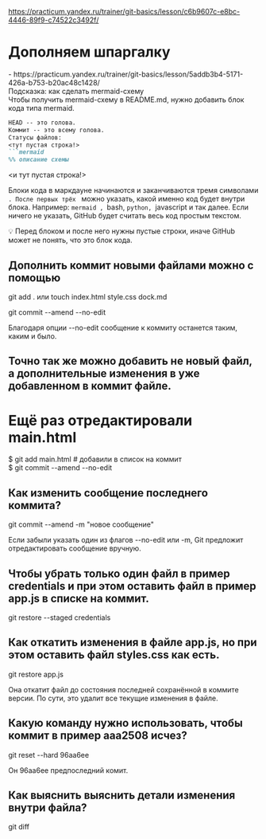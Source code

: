 https://practicum.yandex.ru/trainer/git-basics/lesson/c6b9607c-e8bc-4446-89f9-c74522c3492f/
<br>
<h1>Дополняем шпаргалку</h1> - https://practicum.yandex.ru/trainer/git-basics/lesson/5addb3b4-5171-426a-b753-b20ac48c1428/
<br>
Подсказка: как сделать mermaid-схему<br>
Чтобы получить mermaid-схему в README.md, нужно добавить блок кода типа mermaid.<br>

```markdown <br>
HEAD -- это голова.
Коммит -- это всему голова.
Статусы файлов: 
<тут пустая строка!>
```mermaid
%% описание схемы
```
<и тут пустая строка!>

Блоки кода в маркдауне начинаются и заканчиваются тремя символами ```. После первых трёх ``` можно указать, какой именно код будет внутри блока. Например: ```mermaid , ```bash, ```python, ```javascript и так далее. Если ничего не указать, GitHub будет считать весь код простым текстом.

💡 Перед блоком и после него нужны пустые строки, иначе GitHub может не понять, что это блок кода.

<h2>Дополнить коммит новыми файлами можно с помощью</h2>
git add . или touch index.html style.css dock.md
 
git commit --amend --no-edit
<p>Благодаря опции --no-edit сообщение к коммиту останется таким, каким и было.</p>

<h2>Точно так же можно добавить не новый файл, а дополнительные изменения в уже добавленном в коммит файле.</h2>

# Ещё раз отредактировали main.html

$ git add main.html # добавили в список на коммит<br>
$ git commit --amend --no-edit 

<h2>Как изменить сообщение последнего коммита?</h2>
git commit --amend -m "новое сообщение"

Если забыли указать один из флагов --no-edit или -m, Git предложит отредактировать сообщение вручную.

<h2>Чтобы убрать только один файл в пример credentials и при этом оставить файл в пример app.js в списке на коммит.</h2>

git restore --staged credentials

<h2>Как откатить изменения в файле app.js, но при этом оставить файл styles.css как есть.</h2>
git restore app.js

Она откатит файл до состояния последней сохранённой в коммите версии. По сути, это удалит все текущие изменения в файле.

<h2>Какую команду нужно использовать, чтобы коммит в пример aaa2508 исчез?</h2>

git reset --hard 96aa6ee

Он  96aa6ee предпоследний комит.

<h2>Как выяснить выяснить детали изменения внутри файла?</h2>

git diff